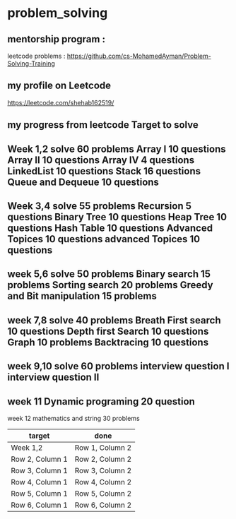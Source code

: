 # problem_solving
 ## mentorship program :
 leetcode problems :
https://github.com/cs-MohamedAyman/Problem-Solving-Training
## my profile on Leetcode
https://leetcode.com/shehab162519/
## my  progress  from leetcode Target to solve 
Week 1,2
solve 60  problems 
Array I 10 questions    
Array II 10 questions 
Array IV 4 questions
LinkedList 10 questions
Stack 16 questions 
Queue and Dequeue 10 questions
--------------------------------------------------------------------
Week 3,4
solve 55  problems 
Recursion 5 questions 
Binary Tree 10 questions 
Heap Tree 10 questions
Hash Table 10 questions
Advanced Topices 10 questions
advanced Topices 10 questions 
-------------------------------------------------------------------
week 5,6
solve 50 problems 
Binary search  15 problems 
Sorting search 20 problems 
Greedy and Bit manipulation 15 problems
-------------------------------------------------------------------
week 7,8 
solve 40 problems 
Breath First search 10 questions 
Depth first Search 10 questions 
Graph 10 problems 
Backtracing 10 questions 
-------------------------------------------------------------------
week 9,10
solve 60 problems 
interview question I
interview question II
-------------------------------------------------------------------
week 11
Dynamic programing 20 question 
-------------------------------------------------------------------
week 12
mathematics and string 30 problems 

|     target       |       done       |
|------------------|------------------|
| Week 1,2         | Row 1, Column 2  |
| Row 2, Column 1  | Row 2, Column 2  |
| Row 3, Column 1  | Row 3, Column 2  |
| Row 4, Column 1  | Row 4, Column 2  |
| Row 5, Column 1  | Row 5, Column 2  |
| Row 6, Column 1  | Row 6, Column 2  |